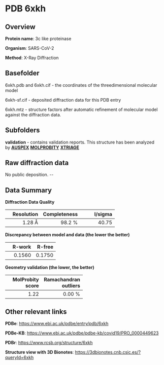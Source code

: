 # PDB 6xkh

## Overview

**Protein name**: 3c like proteinase

**Organism**: SARS-CoV-2

**Method**: X-Ray Diffraction



## Basefolder

6xkh.pdb and 6xkh.cif - the coordinates of the threedimensional molecular model

6xkh-sf.cif - deposited diffraction data for this PDB entry

6xkh.mtz - structure factors after automatic refinement of molecular model against the diffraction data.

## Subfolders





**validation** - contains validation reports. This structure has been analyzed by [**AUSPEX**](https://github.com/thorn-lab/coronavirus_structural_task_force/tree/master/pdb/3c_like_proteinase/SARS-CoV-2/6xkh/validation/auspex)  [**MOLPROBITY**](https://github.com/thorn-lab/coronavirus_structural_task_force/tree/master/pdb/3c_like_proteinase/SARS-CoV-2/6xkh/validation/molprobity) [**XTRIAGE**](https://github.com/thorn-lab/coronavirus_structural_task_force/blob/master/pdb/3c_like_proteinase/SARS-CoV-2/6xkh/validation/Xtriage_output.log)  



## Raw diffraction data

No public deposition. --<br> 

## Data Summary
**Diffraction Data Quality**

|   | Resolution | Completeness| I/sigma |
|---|-------------:|----------------:|--------------:|
|   |1.28 Å|98.2  %|<img width=50/>40.75|

**Discrepancy between model and data (the lower the better)**

|   | **R-work**| **R-free**   
|---|-------------:|----------------:|           
||  0.1560|  0.1750|

**Geometry validation (the lower, the better)**

|   |**MolProbity<br>score**| **Ramachandran<br>outliers** 
|---|-------------:|----------------:|
||  1.22|  0.00 %|

 

 



## Other relevant links 
**PDBe**:  https://www.ebi.ac.uk/pdbe/entry/pdb/6xkh

**PDBe-KB**: https://www.ebi.ac.uk/pdbe/pdbe-kb/covid19/PRO_0000449623 
 
**PDBr**: https://www.rcsb.org/structure/6xkh 

**Structure view with 3D Bionotes**: https://3dbionotes.cnb.csic.es/?queryId=6xkh

